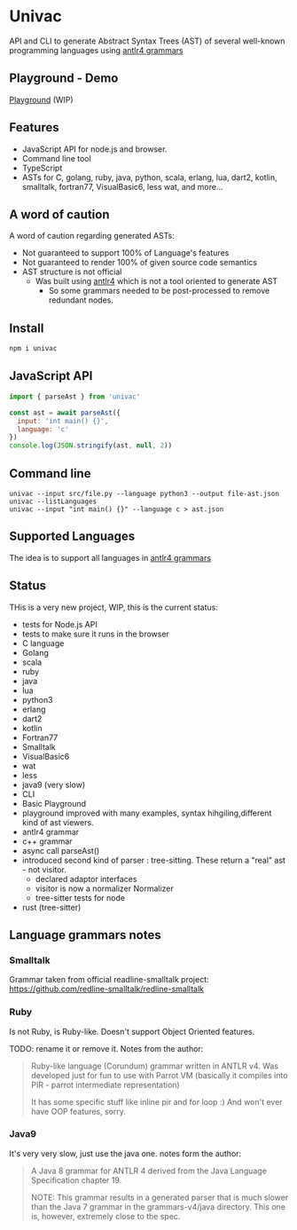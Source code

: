 # Univac

API and CLI to generate Abstract Syntax Trees (AST) of several well-known programming languages using [antlr4
grammars](https://github.com/antlr/grammars-v4)

## Playground - Demo

[Playground](https://cancerberosgx.github.io/demos/univac/playground/) (WIP)

## Features

 * JavaScript API for node.js and browser. 
 * Command line tool
 * TypeScript
 * ASTs for C, golang, ruby, java, python, scala, erlang, lua, dart2, kotlin, smalltalk, fortran77, VisualBasic6, less wat, and
   more... 


## A word of caution

A word of caution regarding generated ASTs:

 * Not guaranteed to support 100% of Language's features
 * Not guaranteed to render 100% of given source code semantics
 * AST structure is not official
   * Was built using [antlr4](https://github.com/antlr/grammars-v4) which is not a tool oriented to generate
     AST
      * So some grammars needed to be post-processed to remove redundant nodes.



## Install

```sh
npm i univac
```

## JavaScript API

```js
import { parseAst } from 'univac'

const ast = await parseAst({
  input: 'int main() {}',
  language: 'c'
})
console.log(JSON.stringify(ast, null, 2))
```

## Command line

```
univac --input src/file.py --language python3 --output file-ast.json
univac --listLanguages
univac --input "int main() {}" --language c > ast.json
```

## Supported Languages

The idea is to support all languages in [antlr4 grammars](https://github.com/antlr/grammars-v4)

## Status

THis is a very new project, WIP, this is the current status:

 * tests for Node.js API
 * tests to make sure it runs in the browser
 * C language
 * Golang
 * scala
 * ruby
 * java
 * lua
 * python3
 * erlang
 * dart2
 * kotlin
 * Fortran77
 * Smalltalk
 * VisualBasic6
 * wat
 * less
 * java9 (very slow)
 * CLI
 * Basic Playground
 * playground improved with many examples, syntax hihgiling,different kind of ast viewers.
 * antlr4 grammar
 * c++ grammar 
 * async call parseAst()
 * introduced second kind of parser : tree-sitting. These return a "real" ast - not visitor. 
   * declared adaptor interfaces
   * visitor is now  a normalizer Normalizer
   * tree-sitter tests for node
 * rust (tree-sitter)

## Language grammars notes

### Smalltalk

Grammar taken from official readline-smalltalk project: https://github.com/redline-smalltalk/redline-smalltalk

### Ruby

Is not Ruby, is Ruby-like. Doesn't support Object Oriented features. 

TODO: rename it or remove it. Notes from the author:

> Ruby-like language (Corundum) grammar written in ANTLR v4. Was developed just for fun to use with Parrot VM
> (basically it compiles into PIR - parrot intermediate representation)
>
> It has some specific stuff like inline pir and for loop :) And won't ever have OOP features, sorry.

### Java9

It's very very slow, just use the java one. notes form the author:

> A Java 8 grammar for ANTLR 4 derived from the Java Language Specification chapter 19.
>
> NOTE: This grammar results in a generated parser that is much slower than the Java 7 grammar in the
> grammars-v4/java directory. This one is, however, extremely close to the spec.

